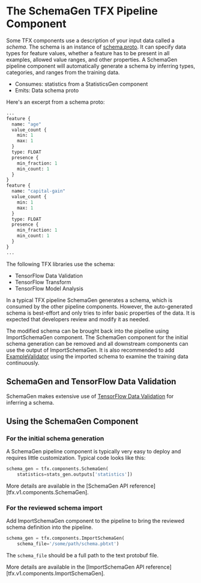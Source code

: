 # The SchemaGen TFX Pipeline Component

Some TFX components use a description of your input data called a *schema*. The
schema is an instance of
[schema.proto](
https://github.com/tensorflow/metadata/blob/master/tensorflow_metadata/proto/v0/schema.proto).
It can specify data types for feature values,
whether a feature has to be present in all examples, allowed value ranges, and
other properties.  A SchemaGen pipeline component will automatically generate a
schema by inferring types, categories, and ranges from the training data.

*   Consumes: statistics from a StatisticsGen component
*   Emits: Data schema proto

Here's an excerpt from a schema proto:

```proto
...
feature {
  name: "age"
  value_count {
    min: 1
    max: 1
  }
  type: FLOAT
  presence {
    min_fraction: 1
    min_count: 1
  }
}
feature {
  name: "capital-gain"
  value_count {
    min: 1
    max: 1
  }
  type: FLOAT
  presence {
    min_fraction: 1
    min_count: 1
  }
}
...
```

The following TFX libraries use the schema:

*   TensorFlow Data Validation
*   TensorFlow Transform
*   TensorFlow Model Analysis

In a typical TFX pipeline SchemaGen generates a schema, which is consumed by the
other pipeline components. However, the auto-generated schema is best-effort and
only tries to infer basic properties of the data. It is expected that developers
review and modify it as needed.

The modified schema can be brought back into the pipeline using ImportSchemaGen
component. The SchemaGen component for the initial schema generation can be
removed and all downstream components can use the output of ImportSchemaGen. It
is also recommended to add
[ExampleValidator](exampleval.md) using the
imported schema to examine the training data continuously.

## SchemaGen and TensorFlow Data Validation

SchemaGen makes extensive use of [TensorFlow Data Validation](tfdv.md) for inferring a schema.

## Using the SchemaGen Component

### For the initial schema generation

A SchemaGen pipeline component is typically very easy to deploy and requires little
customization. Typical code looks like this:

```python
schema_gen = tfx.components.SchemaGen(
    statistics=stats_gen.outputs['statistics'])
```

More details are available in the
[SchemaGen API reference][tfx.v1.components.SchemaGen].

### For the reviewed schema import

Add ImportSchemaGen component to the pipeline to bring the reviewed schema
definition into the pipeline.

```python
schema_gen = tfx.components.ImportSchemaGen(
    schema_file='/some/path/schema.pbtxt')
```

The `schema_file` should be a full path to the text protobuf file.

More details are available in the
[ImportSchemaGen API reference][tfx.v1.components.ImportSchemaGen].
